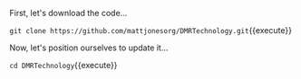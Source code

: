 First, let's download the code...

`git clone https://github.com/mattjonesorg/DMRTechnology.git`{{execute}}

Now, let's position ourselves to update it...

`cd DMRTechnology`{{execute}}